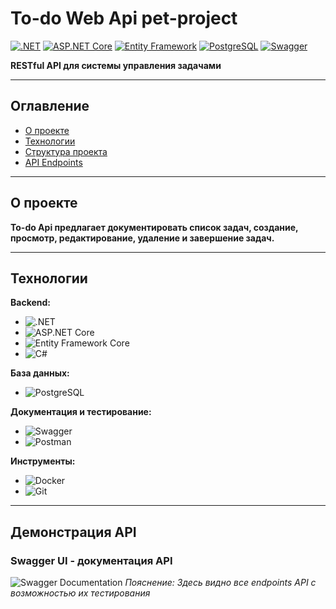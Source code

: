 # To-do Web Api pet-project

[![.NET](https://img.shields.io/badge/-.NET-512BD4?style=for-the-badge&logo=dotnet&logoColor=white)](https://dotnet.microsoft.com)
[![ASP.NET Core](https://img.shields.io/badge/-ASP.NET_Core-512BD4?style=for-the-badge&logo=dotnet&logoColor=white)](https://dotnet.microsoft.com)
[![Entity Framework](https://img.shields.io/badge/-Entity_Framework-512BD4?style=for-the-badge&logo=dotnet&logoColor=white)](https://learn.microsoft.com/ef/)
[![PostgreSQL](https://img.shields.io/badge/-PostgreSQL-336791?style=for-the-badge&logo=postgresql&logoColor=white)](https://postgresql.org)
[![Swagger](https://img.shields.io/badge/-Swagger-85EA2D?style=for-the-badge&logo=swagger&logoColor=black)](https://swagger.io)

**RESTful API для системы управления задачами**

---

## Оглавление

- [О проекте](#о-проекте)
- [Технологии](#️технологии)
- [Структура проекта](#структура-проекта)
- [API Endpoints](#api-endpoints)

---

## О проекте

**To-do Api предлагает документировать список задач, создание, просмотр, редактирование, удаление и завершение задач.**

---

## Технологии

**Backend:**
- ![.NET](https://img.shields.io/badge/.NET-512BD4?style=for-the-badge&logo=dotnet&logoColor=white)
- ![ASP.NET Core](https://img.shields.io/badge/ASP.NET_Core-512BD4?style=for-the-badge&logo=dotnet&logoColor=white)
- ![Entity Framework Core](https://img.shields.io/badge/Entity_Framework_Core-512BD4?style=for-the-badge&logo=dotnet&logoColor=white)
- ![C#](https://img.shields.io/badge/C%23-239120?style=for-the-badge&logo=c-sharp&logoColor=white)

**База данных:**
- ![PostgreSQL](https://img.shields.io/badge/PostgreSQL-336791?style=for-the-badge&logo=postgresql&logoColor=white)

**Документация и тестирование:**
- ![Swagger](https://img.shields.io/badge/Swagger-85EA2D?style=for-the-badge&logo=swagger&logoColor=black)
- ![Postman](https://img.shields.io/badge/Postman-FF6C37?style=for-the-badge&logo=postman&logoColor=white)

**Инструменты:**
- ![Docker](https://img.shields.io/badge/Docker-2496ED?style=for-the-badge&logo=docker&logoColor=white)
- ![Git](https://img.shields.io/badge/Git-F05032?style=for-the-badge&logo=git&logoColor=white)

---

## Демонстрация API
### Swagger UI - документация API
![Swagger Documentation](Screenshots/swagger-ui.png)
*Пояснение: Здесь видно все endpoints API с возможностью их тестирования*
